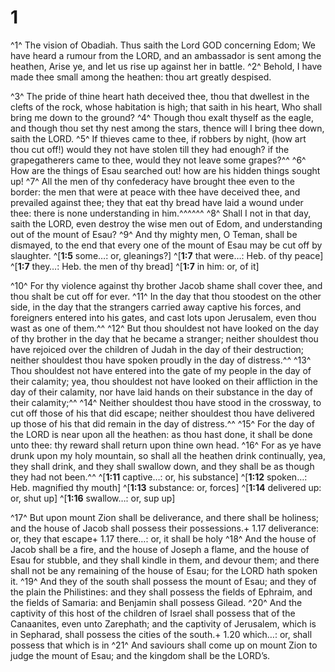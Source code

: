 # 1 
^1^ The vision of Obadiah. Thus saith the Lord GOD concerning Edom; We have heard a rumour from the LORD, and an ambassador is sent among the heathen, Arise ye, and let us rise up against her in battle. ^2^ Behold, I have made thee small among the heathen: thou art greatly despised. 

^3^ The pride of thine heart hath deceived thee, thou that dwellest in the clefts of the rock, whose habitation is high; that saith in his heart, Who shall bring me down to the ground? ^4^ Though thou exalt thyself as the eagle, and though thou set thy nest among the stars, thence will I bring thee down, saith the LORD. ^5^ If thieves came to thee, if robbers by night, (how art thou cut off!) would they not have stolen till they had enough? if the grapegatherers came to thee, would they not leave some grapes?^^ ^6^ How are the things of Esau searched out! how are his hidden things sought up! ^7^ All the men of thy confederacy have brought thee even to the border: the men that were at peace with thee have deceived thee, and prevailed against thee; they that eat thy bread have laid a wound under thee: there is none understanding in him.^^^^^^ ^8^ Shall I not in that day, saith the LORD, even destroy the wise men out of Edom, and understanding out of the mount of Esau? ^9^ And thy mighty men, O Teman, shall be dismayed, to the end that every one of the mount of Esau may be cut off by slaughter. 
^[**1:5** some…: or, gleanings?]
^[**1:7** that were…: Heb. of thy peace]
^[**1:7** they…: Heb. the men of thy bread]
^[**1:7** in him: or, of it]

^10^ For thy violence against thy brother Jacob shame shall cover thee, and thou shalt be cut off for ever. ^11^ In the day that thou stoodest on the other side, in the day that the strangers carried away captive his forces, and foreigners entered into his gates, and cast lots upon Jerusalem, even thou wast as one of them.^^ ^12^ But thou shouldest not have looked on the day of thy brother in the day that he became a stranger; neither shouldest thou have rejoiced over the children of Judah in the day of their destruction; neither shouldest thou have spoken proudly in the day of distress.^^ ^13^ Thou shouldest not have entered into the gate of my people in the day of their calamity; yea, thou shouldest not have looked on their affliction in the day of their calamity, nor have laid hands on their substance in the day of their calamity;^^ ^14^ Neither shouldest thou have stood in the crossway, to cut off those of his that did escape; neither shouldest thou have delivered up those of his that did remain in the day of distress.^^ ^15^ For the day of the LORD is near upon all the heathen: as thou hast done, it shall be done unto thee: thy reward shall return upon thine own head. ^16^ For as ye have drunk upon my holy mountain, so shall all the heathen drink continually, yea, they shall drink, and they shall swallow down, and they shall be as though they had not been.^^ 
^[**1:11** captive…: or, his substance]
^[**1:12** spoken…: Heb. magnified thy mouth]
^[**1:13** substance: or, forces]
^[**1:14** delivered up: or, shut up]
^[**1:16** swallow…: or, sup up]

^17^ But upon mount Zion shall be deliverance, and there shall be holiness; and the house of Jacob shall possess their possessions.+ 1.17 deliverance: or, they that escape+ 1.17 there…: or, it shall be holy ^18^ And the house of Jacob shall be a fire, and the house of Joseph a flame, and the house of Esau for stubble, and they shall kindle in them, and devour them; and there shall not be any remaining of the house of Esau; for the LORD hath spoken it. ^19^ And they of the south shall possess the mount of Esau; and they of the plain the Philistines: and they shall possess the fields of Ephraim, and the fields of Samaria: and Benjamin shall possess Gilead. ^20^ And the captivity of this host of the children of Israel shall possess that of the Canaanites, even unto Zarephath; and the captivity of Jerusalem, which is in Sepharad, shall possess the cities of the south.+ 1.20 which…: or, shall possess that which is in ^21^ And saviours shall come up on mount Zion to judge the mount of Esau; and the kingdom shall be the LORD’s. 